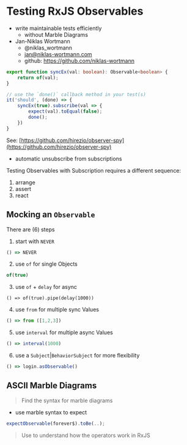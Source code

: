 # Testing RxJS Observables

- write maintainable tests efficiently
  - without Marble Diagrams
- Jan-Niklas Wortmann
  - @niklas_wortmann    
  - jan@niklas-wortmann.com
  - github: https://github.com/niklas-wortmann

```ts
export function syncEx(val: boolean): Observable<boolean> {
    return of(val);
}

// use the `done()` callback method in your test(s)
it('should', (done) => {
    syncEx(true).subscribe(val => {
        expect(val).toEqual(false);
        done();
    })
}
```

See: [https://github.com/hirezio/observer-spy](https://github.com/hirezio/observer-spy)

- automatic unsubscribe from subscriptions

Testing Observables with Subscription requires a different sequence:

1. arrange
2. assert
3. react

## Mocking an `Observable`

There are (6) steps

1. start with `NEVER`

```ts
() => NEVER
```

2. use `of` for single Objects

```ts
of(true)
```

3. use `of` + `delay` for async

```t
() => of(true).pipe(delay(1000))
```

4. use `from` for multiple sync Values

```ts
() => from ([1,2,3])
```

5. use `interval` for multiple async Values

```ts
() => interval(1000)
```

6. use a `Subject`|`BehaviorSubject` for more flexibility

```ts
() => login.asObservable()
```

## ASCII Marble Diagrams

> Find the syntax for marble diagrams

- use marble syntax to expect

```ts
expectObservable(forever$).toBe(..);
```

> Use to understand how the operators work in RxJS